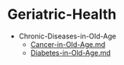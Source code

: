 
# Geriatric-Health

- Chronic-Diseases-in-Old-Age
  - [Cancer-in-Old-Age.md](./Cancer-in-Old-Age.md)
  - [Diabetes-in-Old-Age.md](./Diabetes-in-Old-Age.md)
